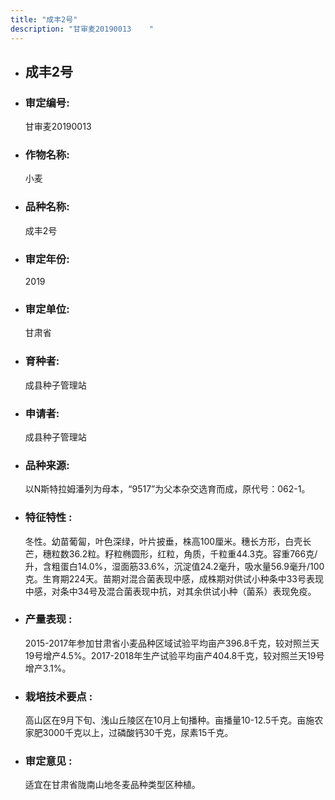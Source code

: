 ```yaml
---
title: "成丰2号"
description: "甘审麦20190013	 "
---
```

* ## 成丰2号
* ###  审定编号:  
   甘审麦20190013	 

*  ### 作物名称:  
   小麦

*   ###  品种名称: 
    成丰2号

*   ### 审定年份: 
    2019

*   ### 审定单位:  
    甘肃省

*   ### 育种者:  
    成县种子管理站

*   ### 申请者:  
    成县种子管理站

*   ### 品种来源:  
    以N斯特拉姆潘列为母本，“9517”为父本杂交选育而成，原代号：062-1。

*   ### 特征特性 : 
    冬性。幼苗葡匐，叶色深绿，叶片披垂，株高100厘米。穗长方形，白壳长芒，穗粒数36.2粒。籽粒椭圆形，红粒，角质，千粒重44.3克。容重766克/升，含粗蛋白14.0%，湿面筋33.6%，沉淀值24.2毫升，吸水量56.9毫升/100克。生育期224天。苗期对混合菌表现中感，成株期对供试小种条中33号表现中感，对条中34号及混合菌表现中抗，对其余供试小种（菌系）表现免疫。  

*   ### 产量表现 : 
    2015-2017年参加甘肃省小麦品种区域试验平均亩产396.8千克，较对照兰天19号增产4.5%。2017-2018年生产试验平均亩产404.8千克，较对照兰天19号增产3.1%。

*   ### 栽培技术要点 : 
    高山区在9月下旬、浅山丘陵区在10月上旬播种。亩播量10-12.5千克。亩施农家肥3000千克以上，过磷酸钙30千克，尿素15千克。

*   ### 审定意见 : 
    适宜在甘肃省陇南山地冬麦品种类型区种植。
